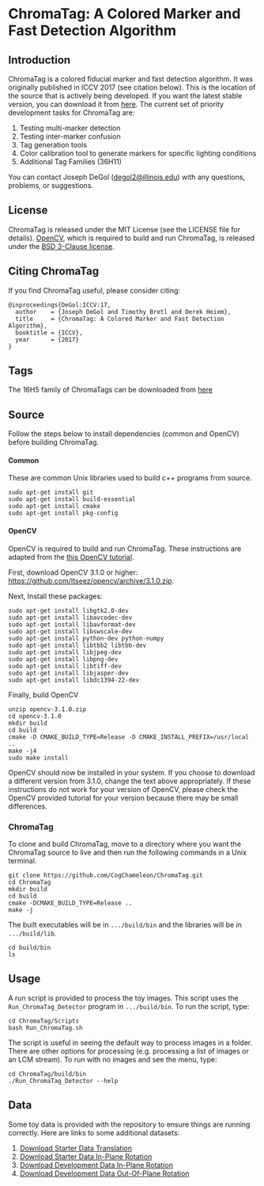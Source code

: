 # ChromaTag: A Colored Marker and Fast Detection Algorithm


## Introduction ##
ChromaTag is a colored fiducial marker and fast detection algorithm. It was originally published in ICCV 2017 (see citation below). This is the location of the source that is actively being developed. If you want the latest stable version, you can download it from [here](http://degol2.web.engr.illinois.edu/pages/ChromaTag_ICCV17.html). The current set of priority development tasks for ChromaTag are:
1. Testing multi-marker detection
2. Testing inter-marker confusion
3. Tag generation tools
4. Color calibration tool to generate markers for specific lighting conditions
5. Additional Tag Families (36H11)

You can contact Joseph DeGol (degol2@illinois.edu) with any questions, problems, or suggestions.

## License ##
ChromaTag is released under the MIT License (see the LICENSE file for details). [OpenCV](https://opencv.org/), which is required to build and run ChromaTag, is released under the [BSD 3-Clause license](https://opencv.org/license.html).


## Citing ChromaTag ##
If you find ChromaTag useful, please consider citing:
```
@inproceedings{DeGol:ICCV:17,
  author    = {Joseph DeGol and Timothy Bretl and Derek Hoiem},
  title     = {ChromaTag: A Colored Marker and Fast Detection Algorithm},
  booktitle = {ICCV},
  year      = {2017}
}
```


## Tags ##
The 16H5 family of ChromaTags can be downloaded from [here](https://www.dropbox.com/s/lkhcjtpnhrdsv76/ChromaTags_16H5.zip?dl=1)


## Source ## 
Follow the steps below to install dependencies (common and OpenCV) before building ChromaTag.

#### Common ####
These are common Unix libraries used to build c++ programs from source.
```
sudo apt-get install git
sudo apt-get install build-essential
sudo apt-get install cmake
sudo apt-get install pkg-config
```

#### OpenCV ####
OpenCV is required to build and run ChromaTag. These instructions are adapted from the [this OpenCV tutorial](http://docs.opencv.org/3.1.0/d7/d9f/tutorial_linux_install.html).

First, download OpenCV 3.1.0 or higher: https://github.com/Itseez/opencv/archive/3.1.0.zip.

Next, Install these packages:
```
sudo apt-get install libgtk2.0-dev 
sudo apt-get install libavcodec-dev 
sudo apt-get install libavformat-dev 
sudo apt-get install libswscale-dev
sudo apt-get install python-dev python-numpy 
sudo apt-get install libtbb2 libtbb-dev 
sudo apt-get install libjpeg-dev 
sudo apt-get install libpng-dev 
sudo apt-get install libtiff-dev 
sudo apt-get install libjasper-dev 
sudo apt-get install libdc1394-22-dev
```

Finally, build OpenCV
```
unzip opencv-3.1.0.zip
cd opencv-3.1.0
mkdir build
cd build
cmake -D CMAKE_BUILD_TYPE=Release -D CMAKE_INSTALL_PREFIX=/usr/local ..
make -j4
sudo make install
```

OpenCV should now be installed in your system. If you choose to download a different version from 3.1.0, change the text above appropriately. If these instructions do not work for your version of OpenCV, please check the OpenCV provided tutorial for your version because there may be small differences.


### ChromaTag ###
To clone and build ChromaTag, move to a directory where you want the ChromaTag source to live and then run the following commands in a Unix terminal.
```
git clone https://github.com/CogChameleon/ChromaTag.git
cd ChromaTag
mkdir build
cd build
cmake -DCMAKE_BUILD_TYPE=Release ..
make -j
```

The built executables will be in `.../build/bin` and the libraries will be in `.../build/lib`.
```
cd build/bin
ls
```


## Usage ##
A run script is provided to process the toy images. This script uses the `Run_ChromaTag_Detector` program in `.../build/bin`. To run the script, type:
```
cd ChromaTag/Scripts
bash Run_ChromaTag.sh
```

The script is useful in seeing the default way to process images in a folder. There are other options for processing (e.g. processing a list of images or an LCM stream). To run with no images and see the menu, type:
```
cd ChromaTag/build/bin
./Run_ChromaTag_Detector --help
```


## Data ##
Some toy data is provided with the repository to ensure things are running correctly. Here are links to some additional datasets:  
1. [Download Starter Data Translation](https://uofi.box.com/shared/static/tzf7kabniv189oyqkprhej6ny7l3qatx.zip)  
2. [Download Starter Data In-Plane Rotation](https://uofi.box.com/shared/static/e4tv77nv0fshek6uasi6v0lr7ry5tt5k.zip)  
3. [Download Development Data In-Plane Rotation](https://uofi.box.com/shared/static/v9rrv8iny4ox1mky5btiw8d9fkrelp7m.zip)  
4. [Download Development Data Out-Of-Plane Rotation](https://uofi.box.com/shared/static/7gekssc211yc2z52r69m9q2za86pm0bi.zip)  
